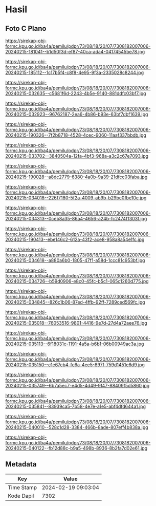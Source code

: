 # Hasil

## Foto C Plano

https://sirekap-obj-formc.kpu.go.id/ba4a/pemilu/pdpr/73/08/18/20/07/7308182007006-20240215-181041--b1d50f3d-ef87-40ca-ada4-04174545be78.jpg

https://sirekap-obj-formc.kpu.go.id/ba4a/pemilu/pdpr/73/08/18/20/07/7308182007006-20240215-185112--1c17b5f4-c8f8-4e95-9f3a-2335028c8244.jpg

https://sirekap-obj-formc.kpu.go.id/ba4a/pemilu/pdpr/73/08/18/20/07/7308182007006-20240215-032635--c5681f6d-2243-4b5e-9140-881ddfc03bf7.jpg

https://sirekap-obj-formc.kpu.go.id/ba4a/pemilu/pdpr/73/08/18/20/07/7308182007006-20240215-032923--96762187-2ea6-4b86-b93e-63bf7dbf1639.jpg

https://sirekap-obj-formc.kpu.go.id/ba4a/pemilu/pdpr/73/08/18/20/07/7308182007006-20240215-190326--7f2b8718-4528-4cec-9060-11aaf337bbdb.jpg

https://sirekap-obj-formc.kpu.go.id/ba4a/pemilu/pdpr/73/08/18/20/07/7308182007006-20240215-033702--3840504a-12fa-4bf3-968a-a3c2c67e7093.jpg

https://sirekap-obj-formc.kpu.go.id/ba4a/pemilu/pdpr/73/08/18/20/07/7308182007006-20240215-190028--a8dc2779-6380-4a0b-9a39-21dfcc03faba.jpg

https://sirekap-obj-formc.kpu.go.id/ba4a/pemilu/pdpr/73/08/18/20/07/7308182007006-20240215-034018--226f7180-5f2a-4009-ab9b-b29bc0fbe10e.jpg

https://sirekap-obj-formc.kpu.go.id/ba4a/pemilu/pdpr/73/08/18/20/07/7308182007006-20240215-034313--0ceb8a35-86a4-4656-a24b-fc2474f1303f.jpg

https://sirekap-obj-formc.kpu.go.id/ba4a/pemilu/pdpr/73/08/18/20/07/7308182007006-20240215-190413--ebe146c2-612a-43f2-ace8-958a8a54e1fc.jpg

https://sirekap-obj-formc.kpu.go.id/ba4a/pemilu/pdpr/73/08/18/20/07/7308182007006-20240215-034618--a880a6b0-1805-47f1-a58d-1ccc81c953bf.jpg

https://sirekap-obj-formc.kpu.go.id/ba4a/pemilu/pdpr/73/08/18/20/07/7308182007006-20240215-034726--b59d0906-e8c0-45fc-b5c1-065c1260d775.jpg

https://sirekap-obj-formc.kpu.go.id/ba4a/pemilu/pdpr/73/08/18/20/07/7308182007006-20240215-034845--826c1b06-87ed-4ffb-92ff-7289ced569fc.jpg

https://sirekap-obj-formc.kpu.go.id/ba4a/pemilu/pdpr/73/08/18/20/07/7308182007006-20240215-035018--76053516-9801-4416-9e7d-27d4a72aee76.jpg

https://sirekap-obj-formc.kpu.go.id/ba4a/pemilu/pdpr/73/08/18/20/07/7308182007006-20240215-035113--6f18031c-1191-4a5a-b6b1-06b00949ac3a.jpg

https://sirekap-obj-formc.kpu.go.id/ba4a/pemilu/pdpr/73/08/18/20/07/7308182007006-20240215-035150--c1e67cb4-fc6a-4ee5-897f-759d1451e6d9.jpg

https://sirekap-obj-formc.kpu.go.id/ba4a/pemilu/pdpr/73/08/18/20/07/7308182007006-20240215-035749--6b7a5ec7-e4d5-4d49-9f47-88409f5d5860.jpg

https://sirekap-obj-formc.kpu.go.id/ba4a/pemilu/pdpr/73/08/18/20/07/7308182007006-20240215-035841--83939ca5-7b58-4e7e-a1e5-abf4dfd644a1.jpg

https://sirekap-obj-formc.kpu.go.id/ba4a/pemilu/pdpr/73/08/18/20/07/7308182007006-20240215-040010--528c1d28-3384-466b-8ade-807eff4b838a.jpg

https://sirekap-obj-formc.kpu.go.id/ba4a/pemilu/pdpr/73/08/18/20/07/7308182007006-20240215-040122--fb12d88c-b9a5-498b-8936-8b2fa7d02e61.jpg


## Metadata

| Key        | Value               |
| ---------- | ------------------- |
| Time Stamp | 2024-02-19 09:03:04 |
| Kode Dapil | 7302                |



